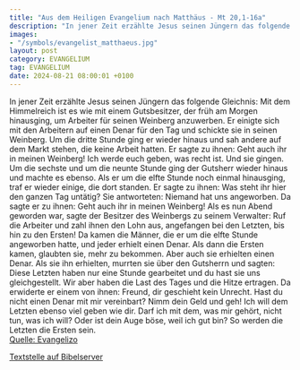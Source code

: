 ```yaml
---
title: "Aus dem Heiligen Evangelium nach Matthäus - Mt 20,1-16a"
description: "In jener Zeit erzählte Jesus seinen Jüngern das folgende Gleichnis: Mit dem Himmelreich ist es wie mit einem Gutsbesitzer, der früh am Morgen hinausging, um Arbeiter für seinen Weinberg anzuwerben. Er einigte sich mit den Arbeitern auf einen Denar für den Tag und schickte sie in ...."
images:
- "/symbols/evangelist_matthaeus.jpg"
layout: post
category: EVANGELIUM
tag: EVANGELIUM
date: 2024-08-21 08:00:01 +0100
---
```

In jener Zeit erzählte Jesus seinen Jüngern das folgende Gleichnis: Mit dem Himmelreich ist es wie mit einem Gutsbesitzer, der früh am Morgen hinausging, um Arbeiter für seinen Weinberg anzuwerben.
Er einigte sich mit den Arbeitern auf einen Denar für den Tag und schickte sie in seinen Weinberg.<!--more-->
Um die dritte Stunde ging er wieder hinaus und sah andere auf dem Markt stehen, die keine Arbeit hatten.
Er sagte zu ihnen: Geht auch ihr in meinen Weinberg! Ich werde euch geben, was recht ist.
Und sie gingen. Um die sechste und um die neunte Stunde ging der Gutsherr wieder hinaus und machte es ebenso.
Als er um die elfte Stunde noch einmal hinausging, traf er wieder einige, die dort standen. Er sagte zu ihnen: Was steht ihr hier den ganzen Tag untätig?
Sie antworteten: Niemand hat uns angeworben. Da sagte er zu ihnen: Geht auch ihr in meinen Weinberg!
Als es nun Abend geworden war, sagte der Besitzer des Weinbergs zu seinem Verwalter: Ruf die Arbeiter und zahl ihnen den Lohn aus, angefangen bei den Letzten, bis hin zu den Ersten!
Da kamen die Männer, die er um die elfte Stunde angeworben hatte, und jeder erhielt einen Denar.
Als dann die Ersten kamen, glaubten sie, mehr zu bekommen. Aber auch sie erhielten einen Denar.
Als sie ihn erhielten, murrten sie über den Gutsherrn
und sagten: Diese Letzten haben nur eine Stunde gearbeitet und du hast sie uns gleichgestellt. Wir aber haben die Last des Tages und die Hitze ertragen.
Da erwiderte er einem von ihnen: Freund, dir geschieht kein Unrecht. Hast du nicht einen Denar mit mir vereinbart?
Nimm dein Geld und geh! Ich will dem Letzten ebenso viel geben wie dir.
Darf ich mit dem, was mir gehört, nicht tun, was ich will? Oder ist dein Auge böse, weil ich gut bin?
So werden die Letzten die Ersten sein.<br>
[Quelle: Evangelizo](https://evangeliumtagfuertag.org/DE/gospel)

[Textstelle auf Bibelserver](https://www.bibleserver.com/EU/Matthäus20,1-16a)
